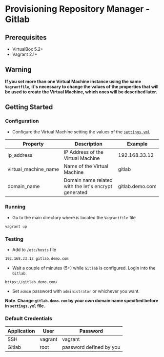 # **Provisioning Repository Manager - Gitlab**

## **Prerequisites**

* VirtualBox 5.2+
* Vagrant 2.1+

## **Warning**

**If you set more than one Virtual Machine instance using the same `Vagrantfile`, it's necessary to change the values of the properties that will be used to create the Virtual Machine, which ones will be described later.**

## **Getting Started**

### **Configuration**

* Configure the Virtual Machine setting the values of the [`settings.yml`](./settings.yml)

| Property             | Description                                          | Example            |
| -------------------- | ---------------------------------------------------- | ------------------ |
| ip_address           | IP Address of the Virtual Machine                    | 192.168.33.12      |
| virtual_machine_name | Name of the Virtual Machine                          | gitlab             |
| domain_name          | Domain name related with the let's encrypt generated | gitlab.demo.com    |

### **Running**

* Go to the main directory where is located the `Vagrantfile` file

```sh
vagrant up
```

### **Testing**

* Add to `/etc/hosts` file

```sh
192.168.33.12 gitlab.demo.com
```

* Wait a couple of minutes (5+) while `Gitlab` is configured. Login into the `Gitlab`.

```browser
https://gitlab.demo.com/
```

* Set `admin` password with `administrator` or whichever you want.

**Note. Change `gitlab.demo.com` by your own domain name specified before in `settings.yml` file.**

### **Default Credentials**

| Application     | User    | Password                    |
| --------------- | ------- | --------------------------- |
| SSH             | vagrant | vagrant                     |
| Gitlab          | root    | password defined by you     |
